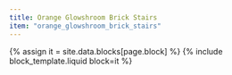 ```yaml
---
title: Orange Glowshroom Brick Stairs
item: "orange_glowshroom_brick_stairs"
---
```


{% assign it = site.data.blocks[page.block] %}
{% include block_template.liquid block=it %}

